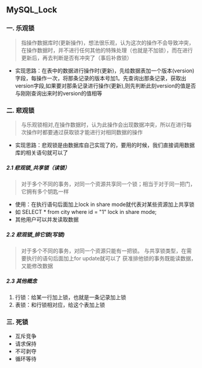 ## MySQL_Lock

### 一. 乐观锁
> 指操作数据库时(更新操作)，想法很乐观，认为这次的操作不会导致冲突，在操作数据时，并不进行任何其他的特殊处理（也就是不加锁），而在进行更新后，再去判断是否有冲突了（事后补救锁）

* 实现思路：在表中的数据进行操作时(更新)，先给数据表加一个版本(version)字段，每操作一次，将那条记录的版本号加1。先查询出那条记录，获取出version字段,如果要对那条记录进行操作(更新),则先判断此刻version的值是否与刚刚查询出来时的version的值相等

### 二. 悲观锁
> 与乐观锁相对,在操作数据时，认为此操作会出现数据冲突，所以在进行每次操作时都要通过获取锁才能进行对相同数据的操作

* 实现思路：悲观锁是由数据库自己实现了的，要用的时候，我们直接调用数据库的相关语句就可以了

##### 2.1 悲观锁_共享锁（读锁）
> 对于多个不同的事务，对同一个资源共享同一个锁；相当于对于同一把门，它拥有多个钥匙一样

* 使用：在执行语句后面加上lock in share mode就代表对某些资源加上共享锁
* 如 SELECT * from city where id = "1"  lock in share mode;
* 其他用户可以并发读取数据

##### 2.2 悲观锁_排它锁(写锁)
> 对于多个不同的事务，对同一个资源只能有一把锁。
与共享锁类型，在需要执行的语句后面加上for update就可以了
> 获准排他锁的事务既能读数据，又能修改数据

##### 2.3 其他概念
 1. 行锁：给某一行加上锁，也就是一条记录加上锁
 2. 表锁：和行锁相对应，给这个表加上锁
 
### 三. 死锁
* 互斥竞争
* 请求保持
* 不可剥夺
* 循环等待
